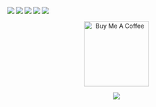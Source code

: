 ![](http://github-profile-summary-cards.vercel.app/api/cards/profile-details?username=polesapart&theme=monokai)
![](http://github-profile-summary-cards.vercel.app/api/cards/repos-per-language?username=polesapart&theme=monokai)
![](http://github-profile-summary-cards.vercel.app/api/cards/most-commit-language?username=polesapart&theme=monokai)
![](http://github-profile-summary-cards.vercel.app/api/cards/stats?username=polesapart&theme=monokai)
![](http://github-profile-summary-cards.vercel.app/api/cards/productive-time?username=polesapart&theme=monokai&utcOffset=-3)

<!--
![PolesApart's github stats](https://github-readme-stats.vercel.app/api?username=polesapart&count_private=true&show_icons=true&hide=contribs,stars&include_all_commits=true)

[![Top Langs](https://github-readme-stats.vercel.app/api/top-langs/?username=polesapart&layout=compact)](https://github.com/polesapart/github-readme-stats)
-->
<div align="center">
<a href="https://www.buymeacoffee.com/polesapart" target="_blank"><img src="https://cdn.buymeacoffee.com/buttons/v2/default-red.png" alt="Buy Me A Coffee" width="150" ></a>
  
![](https://komarev.com/ghpvc/?username=polesapart&style=for-the-badge)

</div>

<!--
**polesapart/polesapart** is a ✨ _special_ ✨ repository because its `README.md` (this file) appears on your GitHub profile.

Here are some ideas to get you started:

- 🔭 I’m currently working on ...
- 🌱 I’m currently learning ...
- 👯 I’m looking to collaborate on ...
- 🤔 I’m looking for help with ...
- 💬 Ask me about ...
- 📫 How to reach me: ...
- 😄 Pronouns: ...
- ⚡ Fun fact: ...
-->
